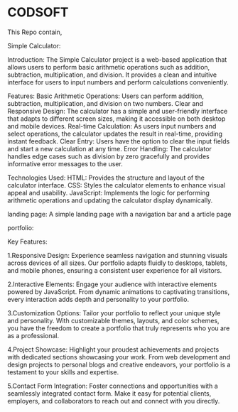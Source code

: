 # CODSOFT


This Repo contain,

Simple Calculator:

Introduction: The Simple Calculator project is a web-based application that allows users to perform basic arithmetic operations such as addition, subtraction, multiplication, and division. It provides a clean and intuitive interface for users to input numbers and perform calculations conveniently.

Features: Basic Arithmetic Operations: Users can perform addition, subtraction, multiplication, and division on two numbers. Clear and Responsive Design: The calculator has a simple and user-friendly interface that adapts to different screen sizes, making it accessible on both desktop and mobile devices. Real-time Calculation: As users input numbers and select operations, the calculator updates the result in real-time, providing instant feedback. Clear Entry: Users have the option to clear the input fields and start a new calculation at any time. Error Handling: The calculator handles edge cases such as division by zero gracefully and provides informative error messages to the user.

Technologies Used: HTML: Provides the structure and layout of the calculator interface. CSS: Styles the calculator elements to enhance visual appeal and usability. JavaScript: Implements the logic for performing arithmetic operations and updating the calculator display dynamically.

landing page: A simple landing page with a navigation bar and a article page

portfolio:

Key Features:

1.Responsive Design: Experience seamless navigation and stunning visuals across devices of all sizes. Our portfolio adapts fluidly to desktops, tablets, and mobile phones, ensuring a consistent user experience for all visitors.

2.Interactive Elements: Engage your audience with interactive elements powered by JavaScript. From dynamic animations to captivating transitions, every interaction adds depth and personality to your portfolio.

3.Customization Options: Tailor your portfolio to reflect your unique style and personality. With customizable themes, layouts, and color schemes, you have the freedom to create a portfolio that truly represents who you are as a professional.

4.Project Showcase: Highlight your proudest achievements and projects with dedicated sections showcasing your work. From web development and design projects to personal blogs and creative endeavors, your portfolio is a testament to your skills and expertise.

5.Contact Form Integration: Foster connections and opportunities with a seamlessly integrated contact form. Make it easy for potential clients, employers, and collaborators to reach out and connect with you directly.
